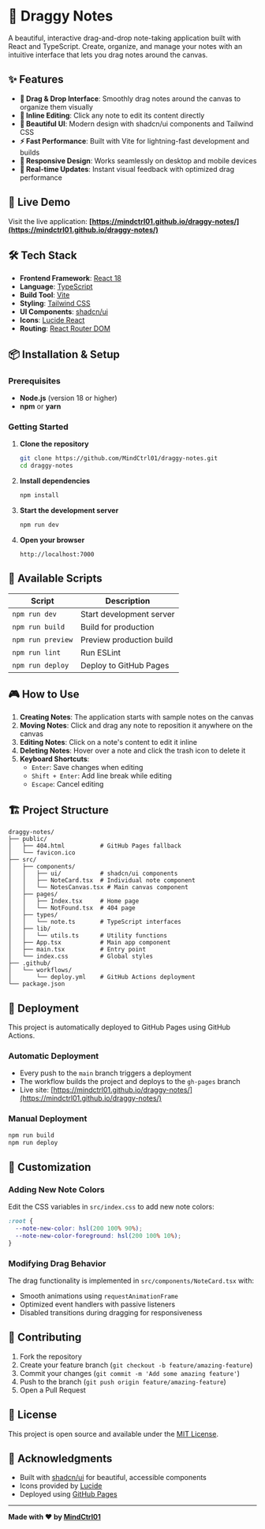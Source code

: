 # 📝 Draggy Notes

A beautiful, interactive drag-and-drop note-taking application built with React and TypeScript. Create, organize, and manage your notes with an intuitive interface that lets you drag notes around the canvas.

## ✨ Features

- **🎯 Drag & Drop Interface**: Smoothly drag notes around the canvas to organize them visually
- **📝 Inline Editing**: Click any note to edit its content directly
- **🎨 Beautiful UI**: Modern design with shadcn/ui components and Tailwind CSS
- **⚡ Fast Performance**: Built with Vite for lightning-fast development and builds
- **📱 Responsive Design**: Works seamlessly on desktop and mobile devices
- **🔄 Real-time Updates**: Instant visual feedback with optimized drag performance

## 🚀 Live Demo

Visit the live application: **[https://mindctrl01.github.io/draggy-notes/](https://mindctrl01.github.io/draggy-notes/)**

## 🛠️ Tech Stack

- **Frontend Framework**: [React 18](https://reactjs.org/)
- **Language**: [TypeScript](https://www.typescriptlang.org/)
- **Build Tool**: [Vite](https://vitejs.dev/)
- **Styling**: [Tailwind CSS](https://tailwindcss.com/)
- **UI Components**: [shadcn/ui](https://ui.shadcn.com/)
- **Icons**: [Lucide React](https://lucide.dev/)
- **Routing**: [React Router DOM](https://reactrouter.com/)

## 📦 Installation & Setup

### Prerequisites

- **Node.js** (version 18 or higher)
- **npm** or **yarn**

### Getting Started

1. **Clone the repository**
   ```bash
   git clone https://github.com/MindCtrl01/draggy-notes.git
   cd draggy-notes
   ```

2. **Install dependencies**
   ```bash
   npm install
   ```

3. **Start the development server**
   ```bash
   npm run dev
   ```

4. **Open your browser**
   ```
   http://localhost:7000
   ```

## 🔧 Available Scripts

| Script | Description |
|--------|-------------|
| `npm run dev` | Start development server |
| `npm run build` | Build for production |
| `npm run preview` | Preview production build |
| `npm run lint` | Run ESLint |
| `npm run deploy` | Deploy to GitHub Pages |

## 🎮 How to Use

1. **Creating Notes**: The application starts with sample notes on the canvas
2. **Moving Notes**: Click and drag any note to reposition it anywhere on the canvas
3. **Editing Notes**: Click on a note's content to edit it inline
4. **Deleting Notes**: Hover over a note and click the trash icon to delete it
5. **Keyboard Shortcuts**:
   - `Enter`: Save changes when editing
   - `Shift + Enter`: Add line break while editing
   - `Escape`: Cancel editing

## 🏗️ Project Structure

```
draggy-notes/
├── public/
│   ├── 404.html          # GitHub Pages fallback
│   └── favicon.ico
├── src/
│   ├── components/
│   │   ├── ui/           # shadcn/ui components
│   │   ├── NoteCard.tsx  # Individual note component
│   │   └── NotesCanvas.tsx # Main canvas component
│   ├── pages/
│   │   ├── Index.tsx     # Home page
│   │   └── NotFound.tsx  # 404 page
│   ├── types/
│   │   └── note.ts       # TypeScript interfaces
│   ├── lib/
│   │   └── utils.ts      # Utility functions
│   ├── App.tsx           # Main app component
│   ├── main.tsx          # Entry point
│   └── index.css         # Global styles
├── .github/
│   └── workflows/
│       └── deploy.yml    # GitHub Actions deployment
└── package.json
```

## 🚀 Deployment

This project is automatically deployed to GitHub Pages using GitHub Actions.

### Automatic Deployment
- Every push to the `main` branch triggers a deployment
- The workflow builds the project and deploys to the `gh-pages` branch
- Live site: [https://mindctrl01.github.io/draggy-notes/](https://mindctrl01.github.io/draggy-notes/)

### Manual Deployment
```bash
npm run build
npm run deploy
```

## 🎨 Customization

### Adding New Note Colors
Edit the CSS variables in `src/index.css` to add new note colors:

```css
:root {
  --note-new-color: hsl(200 100% 90%);
  --note-new-color-foreground: hsl(200 100% 10%);
}
```

### Modifying Drag Behavior
The drag functionality is implemented in `src/components/NoteCard.tsx` with:
- Smooth animations using `requestAnimationFrame`
- Optimized event handlers with passive listeners
- Disabled transitions during dragging for responsiveness

## 🤝 Contributing

1. Fork the repository
2. Create your feature branch (`git checkout -b feature/amazing-feature`)
3. Commit your changes (`git commit -m 'Add some amazing feature'`)
4. Push to the branch (`git push origin feature/amazing-feature`)
5. Open a Pull Request

## 📄 License

This project is open source and available under the [MIT License](LICENSE).

## 🙏 Acknowledgments

- Built with [shadcn/ui](https://ui.shadcn.com/) for beautiful, accessible components
- Icons provided by [Lucide](https://lucide.dev/)
- Deployed using [GitHub Pages](https://pages.github.com/)

---

**Made with ❤️ by [MindCtrl01](https://github.com/MindCtrl01)**